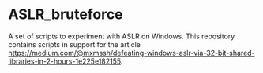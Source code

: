# ASLR_bruteforce
A set of scripts to experiment with ASLR on Windows. This repository contains scripts in support for the article https://medium.com/@mxmssh/defeating-windows-aslr-via-32-bit-shared-libraries-in-2-hours-1e225e182155.
